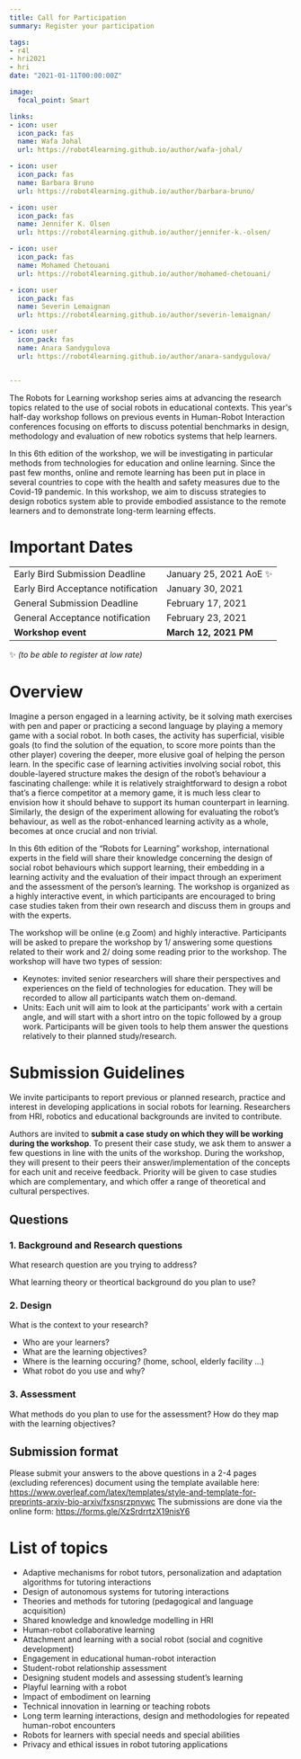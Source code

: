 ```yaml
---
title: Call for Participation
summary: Register your participation

tags:
- r4l
- hri2021
- hri
date: "2021-01-11T00:00:00Z"

image:
  focal_point: Smart

links:
- icon: user
  icon_pack: fas
  name: Wafa Johal
  url: https://robot4learning.github.io/author/wafa-johal/

- icon: user
  icon_pack: fas
  name: Barbara Bruno
  url: https://robot4learning.github.io/author/barbara-bruno/

- icon: user
  icon_pack: fas
  name: Jennifer K. Olsen
  url: https://robot4learning.github.io/author/jennifer-k.-olsen/

- icon: user
  icon_pack: fas
  name: Mohamed Chetouani
  url: https://robot4learning.github.io/author/mohamed-chetouani/

- icon: user
  icon_pack: fas
  name: Severin Lemaignan
  url: https://robot4learning.github.io/author/severin-lemaignan/

- icon: user
  icon_pack: fas
  name: Anara Sandygulova
  url: https://robot4learning.github.io/author/anara-sandygulova/


---
```


The Robots for Learning workshop series aims at advancing the research topics related to the use of social robots in educational contexts. This year's half-day workshop follows on previous events in Human-Robot Interaction conferences focusing on efforts to discuss potential benchmarks in design, methodology and evaluation of new robotics systems that help learners. 

In this 6th edition of the workshop, we will be investigating in particular methods from technologies for education and online learning. Since the past few months, online and remote learning has been put in place in several countries to cope with the health and safety measures due to the Covid-19 pandemic. In this workshop, we aim to discuss strategies to design robotics system able to provide embodied assistance to the remote learners and to demonstrate long-term learning effects.


# Important Dates
| | |
|--------|----------|
|Early Bird Submission Deadline | January 25, 2021 AoE :sparkles:|
|Early Bird Acceptance notification |  January 30, 2021 |
|General Submission Deadline|February 17, 2021|
|General Acceptance notification| February 23, 2021
|**Workshop event**| **March 12, 2021 PM** |

 :sparkles: *(to be able to register at low rate)*




# Overview

Imagine a person engaged in a learning activity, be it solving math exercises with pen and paper or practicing a second language by playing a memory game with a social robot. In both cases, the activity has superficial, visible goals (to find the solution of the equation, to score more points than the other player) covering the deeper, more elusive goal of helping the person learn. In the specific case of learning activities involving social robot, this double-layered structure makes the design of the robot’s behaviour a fascinating challenge: while it is relatively straightforward to design a robot that’s a fierce competitor at a memory game, it is much less clear to envision how it should behave to support its human counterpart in learning. Similarly, the design of the experiment allowing for evaluating the robot’s behaviour, as well as the robot-enhanced learning activity as a whole, becomes at once crucial and non trivial.

In this 6th edition of the “Robots for Learning” workshop, international experts in the field will share their knowledge concerning the design of social robot behaviours which support learning, their embedding in a learning activity and the evaluation of their impact through an experiment and the assessment of the person’s learning. The workshop is organized as a highly interactive event, in which participants are encouraged to bring case studies taken from their own research and discuss them in groups and with the experts.

The workshop will be online (e.g Zoom) and highly interactive. Participants will be asked to prepare the workshop by 1/ answering some questions related to their work and 2/ doing some reading prior to the workshop. The workshop will have two types of session:
- Keynotes: invited senior researchers will share their perspectives and experiences on the field of technologies for education. They will be recorded to allow all participants watch them on-demand.
- Units: Each unit will aim to look at the participants' work with a certain angle, and will start with a short intro on the topic followed by a group work. Participants will be given tools to help them answer the questions relatively to their planned study/research.



# Submission Guidelines
We invite participants to report previous or planned research, practice and interest in developing applications in social robots for learning. Researchers from HRI, robotics and educational backgrounds are invited to contribute.

Authors are invited to **submit a case study on which they will be working during the workshop**. To present their case study, we ask them to answer a few questions in line with the units of the workshop. During the workshop, they will present to their peers their answer/implementation of the concepts for each unit and receive feedback. Priority will be given to case studies which are complementary, and which offer a range of theoretical and cultural perspectives.


## Questions

### 1. Background and Research questions
What research question are you trying to address?

What learning theory or theortical background do you plan to use?
### 2. Design
What is the context to your research?
- Who are your learners?
- What are the learning objectives?
- Where is the learning occuring? (home, school, elderly facility ...)
- What robot do you use and why?
### 3. Assessment
What methods do you plan to use for the assessment?
How do they map with the learning objectives?


## Submission format
Please submit your answers to the above questions in a 2-4 pages (excluding references) document using the template available here: https://www.overleaf.com/latex/templates/style-and-template-for-preprints-arxiv-bio-arxiv/fxsnsrzpnvwc 
The submissions are done via the online form: 
https://forms.gle/XzSrdrrtzX19nisY6 




# List of topics
- Adaptive mechanisms for robot tutors, personalization and adaptation algorithms for tutoring interactions
- Design of autonomous systems for tutoring interactions
- Theories and methods for tutoring (pedagogical and  language acquisition)
- Shared knowledge and knowledge modelling in HRI 
- Human-robot collaborative learning
- Attachment and learning with a social robot (social and cognitive development)
- Engagement in educational human-robot interaction
- Student-robot relationship assessment
- Designing student models and assessing student’s learning    
- Playful learning with a robot
- Impact of embodiment on learning   
- Technical innovation in learning or teaching robots
- Long term learning interactions, design and methodologies for repeated human-robot encounters
- Robots for learners with special needs and special abilities
- Privacy and ethical issues in robot tutoring applications
